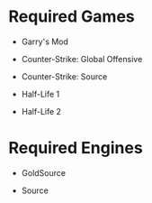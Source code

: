 # Required Games

- Garry's Mod

- Counter-Strike: Global Offensive

- Counter-Strike: Source

- Half-Life 1

- Half-Life 2

# Required Engines

- GoldSource

- Source
